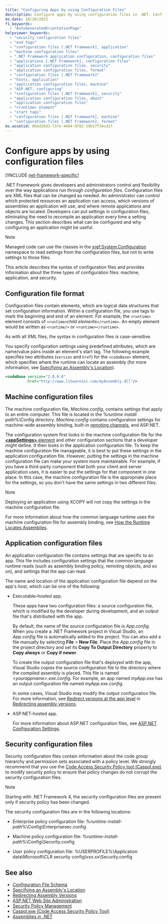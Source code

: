 ```yaml
---
title: "Configuring Apps by using Configuration Files"
description: Configure apps by using configuration files in .NET. Configuration files are XML files that can be changed as needed.
ms.date: 10/20/2023
f1_keywords:
  - "AutoGeneratedOrientationPage"
helpviewer_keywords:
  - "security configuration files"
  - "end tags"
  - "configuration files [.NET Framework], application"
  - "machine configuration files"
  - ".NET Framework application configuration, configuration files"
  - "applications [.NET Framework], configuration files"
  - "application configuration files, security"
  - "application configuration files, format"
  - "configuration files [.NET Framework]"
  - "hosts, application"
  - "application configuration files, machine"
  - "ASP.NET, configuring"
  - "configuration files [.NET Framework], security"
  - "application configuration files, about"
  - "application configuration files"
  - "<runtime> element"
  - "start tags"
  - "configuration files [.NET Framework], machine"
  - "configuration files [.NET Framework], format"
ms.assetid: 86bd26d3-737e-4484-9782-19b17f34cd1f
---
```

# Configure apps by using configuration files

[!INCLUDE [net-framework-specific](../includes/net-framework-specific.md)]

.NET Framework gives developers and administrators control and flexibility over the way applications run through *configuration files*. Configuration files are XML files that can be changed as needed. An administrator can control which protected resources an application can access, which versions of assemblies an application will use, and where remote applications and objects are located. Developers can put settings in configuration files, eliminating the need to recompile an application every time a setting changes. This section describes what can be configured and why configuring an application might be useful.

> [!NOTE]
> Managed code can use the classes in the <xref:System.Configuration> namespace to read settings from the configuration files, but not to write settings to those files.

This article describes the syntax of configuration files and provides information about the three types of configuration files: machine, application, and security.

## Configuration file format

 Configuration files contain elements, which are logical data structures that set configuration information. Within a configuration file, you use tags to mark the beginning and end of an element. For example, the `<runtime>` element consists of `<runtime>`*child elements*`</runtime>`. An empty element would be written as `<runtime/>` or `<runtime></runtime>`.

 As with all XML files, the syntax in configuration files is case-sensitive.

 You specify configuration settings using predefined attributes, which are name/value pairs inside an element's start tag. The following example specifies two attributes (`version` and `href`) for the `<codeBase>` element, which specifies where the runtime can locate an assembly (for more information, see [Specifying an Assembly's Location](specify-assembly-location.md)).

```xml
<codeBase version="2.0.0.0"
          href="http://www.litwareinc.com/myAssembly.dll"/>
```

## Machine configuration files

 The machine configuration file, *Machine.config*, contains settings that apply to an entire computer. This file is located in the %*runtime install path*%\Config directory. *Machine.config* contains configuration settings for machine-wide assembly binding, built-in [remoting channels](/previous-versions/dotnet/netframework-4.0/dkfd3wha(v=vs.100)), and ASP.NET.

 The configuration system first looks in the machine configuration file for the [**\<appSettings>** element](./file-schema/appsettings/index.md) and other configuration sections that a developer might define. It then looks in the application configuration file. To keep the machine configuration file manageable, it is best to put these settings in the application configuration file. However, putting the settings in the machine configuration file can make your system more maintainable. For example, if you have a third-party component that both your client and server application uses, it is easier to put the settings for that component in one place. In this case, the machine configuration file is the appropriate place for the settings, so you don't have the same settings in two different files.

> [!NOTE]
> Deploying an application using XCOPY will not copy the settings in the machine configuration file.

 For more information about how the common language runtime uses the machine configuration file for assembly binding, see [How the Runtime Locates Assemblies](../deployment/how-the-runtime-locates-assemblies.md).

## Application configuration files

 An application configuration file contains settings that are specific to an app. This file includes configuration settings that the common language runtime reads (such as assembly binding policy, remoting objects, and so on), and settings that the app can read.

 The name and location of the application configuration file depend on the app's host, which can be one of the following:

- Executable–hosted app.

  These apps have two configuration files: a source configuration file, which is modified by the developer during development, and an output file that's distributed with the app.

  By default, the name of the source configuration file is *App.config*. When you create a .NET Framework project in Visual Studio, an *App.config* file is automatically added to the project. You can also add a file manually by selecting **File** > **New File**. Place the *App.config* file in the project directory and set its **Copy To Output Directory** property to **Copy always** or **Copy if newer**.

  To create the output configuration file that's deployed with the app, Visual Studio copies the source configuration file to the directory where the compiled assembly is placed. This file is named *\<yourappname>.exe.config*. For example, an app named *myApp.exe* has an output configuration file named *myApp.exe.config*.

  In some cases, Visual Studio may modify the output configuration file. For more information, see [Redirect versions at the app level](redirect-assembly-versions.md#BKMK_Redirectingassemblyversionsattheapplevel) in [Redirecting assembly versions](redirect-assembly-versions.md).

- ASP.NET-hosted app.

  For more information about ASP.NET configuration files, see [ASP.NET Configuration Settings](/previous-versions/dotnet/netframework-4.0/b5ysx397(v=vs.100)).

## Security configuration files

Security configuration files contain information about the code group hierarchy and permission sets associated with a policy level. We strongly recommend that you use the [Code Access Security Policy tool (Caspol.exe)](../tools/caspol-exe-code-access-security-policy-tool.md) to modify security policy to ensure that policy changes do not corrupt the security configuration files.

> [!NOTE]
> Starting with .NET Framework 4, the security configuration files are present only if security policy has been changed.

The security configuration files are in the following locations:

- Enterprise policy configuration file: %*runtime-install-path*%\Config\Enterprisesec.config

- Machine policy configuration file: %*runtime-install-path*%\Config\Security.config

- User policy configuration file: %USERPROFILE%\Application data\Microsoft\CLR security config\v*xx.xx*\Security.config

## See also

- [Configuration File Schema](./file-schema/index.md)
- [Specifying an Assembly's Location](specify-assembly-location.md)
- [Redirecting Assembly Versions](redirect-assembly-versions.md)
- [ASP.NET Web Site Administration](/previous-versions/visualstudio/visual-studio-2008/6hy1xzbw(v=vs.90))
- [Security Policy Management](/previous-versions/dotnet/netframework-4.0/c1k0eed6(v=vs.100))
- [Caspol.exe (Code Access Security Policy Tool)](../tools/caspol-exe-code-access-security-policy-tool.md)
- [Assemblies in .NET](../../standard/assembly/index.md)
